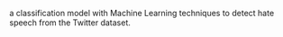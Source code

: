 a classification model with Machine Learning techniques to detect
hate speech from the Twitter dataset.
